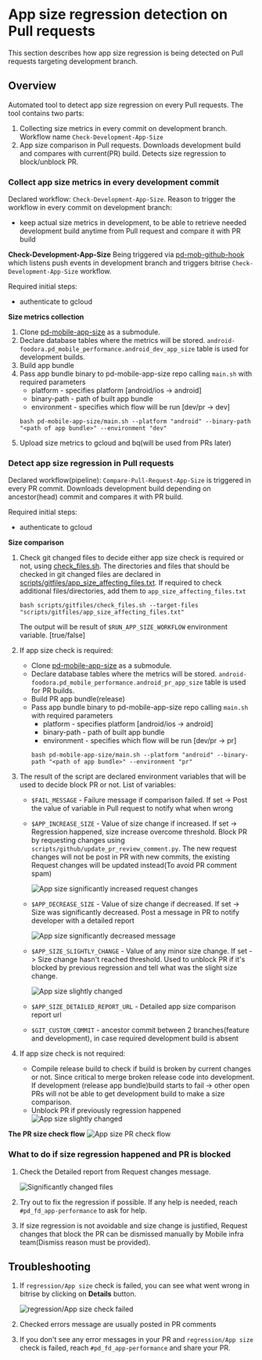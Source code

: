 # App size regression detection on Pull requests
This section describes how app size regression is being detected on Pull requests targeting development branch.

## Overview
Automated tool to detect app size regression on every Pull requests.
The tool contains two parts:
1. Collecting size metrics in every commit on development branch. Workflow name `Check-Development-App-Size`
2. App size comparison in Pull requests. Downloads development build and compares with current(PR) build. Detects size regression to block/unblock PR.

### Collect app size metrics in every development commit
Declared workflow: `Check-Development-App-Size`. 
Reason to trigger the workflow in every commit on development branch: 
- keep actual size metrics in development, to be able to retrieve needed development build anytime from Pull request and compare it with PR build

**Check-Development-App-Size**
Being triggered via [pd-mob-github-hook](https://github.com/deliveryhero/pd-mob-github-hook) which listens push events in development branch and triggers bitrise `Check-Development-App-Size` workflow.

Required initial steps:
- authenticate to gcloud

**Size metrics collection**

1. Clone [pd-mobile-app-size](https://github.com/deliveryhero/pd-mobile-app-size) as a submodule.
2. Declare database tables where the metrics will be stored. `android-foodora.pd_mobile_performance.android_dev_app_size` table is used for development builds.
3. Build app bundle
4. Pass app bundle binary to pd-mobile-app-size repo calling `main.sh` with required parameters
    - platform - specifies platform [android/ios -> android]
    - binary-path - path of built app bundle
    - environment - specifies which flow will be run [dev/pr -> dev]
    ```shell
    bash pd-mobile-app-size/main.sh --platform "android" --binary-path "<path of app bundle>" --environment "dev"
    ```
5. Upload size metrics to gcloud and bq(will be used from PRs later)

### Detect app size regression in Pull requests
Declared workflow(pipeline): `Compare-Pull-Request-App-Size` is triggered in every PR commit.
Downloads development build depending on ancestor(head) commit and compares it with PR build.

Required initial steps:
- authenticate to gcloud

**Size comparison**

1. Check git changed files to decide either app size check is required or not, using [check_files.sh](https://github.com/deliveryhero/pd-mob-b2c-android/blob/development/scripts/gitfiles/check_files.sh). The directories and files that should be checked in git changed files are declared in [scripts/gitfiles/app_size_affecting_files.txt](https://github.com/deliveryhero/pd-mob-b2c-android/blob/development/scripts/gitfiles/app_size_affecting_files.txt). If required to check additional files/directories, add them to `app_size_affecting_files.txt` 
    ```shell
    bash scripts/gitfiles/check_files.sh --target-files "scripts/gitfiles/app_size_affecting_files.txt"
    ```
   The output will be result of `$RUN_APP_SIZE_WORKFLOW` environment variable. [true/false]
2. If app size check is required:
   - Clone [pd-mobile-app-size](https://github.com/deliveryhero/pd-mobile-app-size) as a submodule.
   - Declare database tables where the metrics will be stored. `android-foodora.pd_mobile_performance.android_pr_app_size` table is used for PR builds.
   - Build PR app bundle(release)
   - Pass app bundle binary to pd-mobile-app-size repo calling `main.sh` with required parameters
       - platform - specifies platform [android/ios -> android]
       - binary-path - path of built app bundle
       - environment - specifies which flow will be run [dev/pr -> pr]
       ```shell
       bash pd-mobile-app-size/main.sh --platform "android" --binary-path "<path of app bundle>" --environment "pr"
       ```
3. The result of the script are declared environment variables that will be used to decide block PR or not.
   List of variables:
    - `$FAIL_MESSAGE` - Failure message if comparison failed. If set -> Post the value of variable in Pull request to notify what when wrong
    - `$APP_INCREASE_SIZE` - Value of size change if increased. If set -> Regression happened, size increase overcome threshold. Block PR by requesting changes using `scripts/github/update_pr_review_comment.py`. The new request changes will not be post in PR with new commits, the existing Request changes will be updated instead(To avoid PR comment spam)
     
       ![App size significantly increased request changes](media/size_request_changes.webp)
   
    - `$APP_DECREASE_SIZE` - Value of size change if decreased. If set -> Size was significantly decreased. Post a message in PR to notify developer with a detailed report

       ![App size significantly decreased message](media/size_decreased_message.webp)
   
    - `$APP_SIZE_SLIGHTLY_CHANGE` - Value of any minor size change. If set -> Size change hasn't reached threshold. Used to unblock PR if it's blocked by previous regression and tell what was the slight size change.

      ![App size slightly changed](media/size_slightly_change.webp)
   
    - `$APP_SIZE_DETAILED_REPORT_URL` - Detailed app size comparison report url
    - `$GIT_CUSTOM_COMMIT` - ancestor commit between 2 branches(feature and development), in case required development build is absent

4. If app size check is not required: 
   - Compile release build to check if build is broken by current changes or not. Since critical to merge broken release code into development. If development (release app bundle)build starts to fail -> other open PRs will not be able to get development build to make a size comparison.
   - Unblock PR if previously regression happened
     ![App size slightly changed](media/size_slightly_change.webp)

**The PR size check flow**
![App size PR check flow](media/size_flow.webp)

### What to do if size regression happened and PR is blocked
1. Check the Detailed report from Request changes message.

   ![Significantly changed files](media/diffuse_report_diff.webp)

2. Try out to fix the regression if possible. If any help is needed, reach `#pd_fd_app-performance` to ask for help.
3. If size regression is not avoidable and size change is justified, Request changes that block the PR can be dismissed manually by Mobile infra team(Dismiss reason must be provided).

## Troubleshooting
1. If `regression/App size` check is failed, you can see what went wrong in bitrise by clicking on **Details** button.

   ![regression/App size check failed](media/pr_checks.webp)

2. Checked errors message are usually posted in PR comments
3. If you don't see any error messages in your PR and `regression/App size` check is failed, reach `#pd_fd_app-performance` and share your PR.
